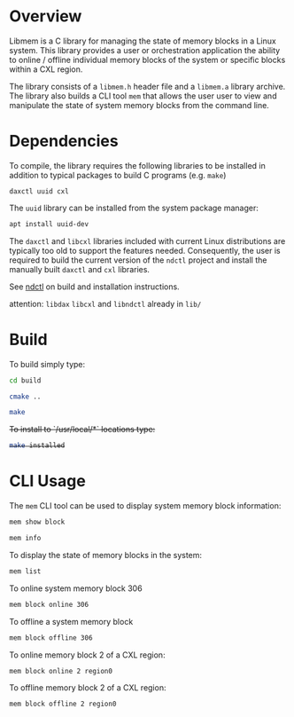 # Overview

Libmem is a C library for managing the state of memory blocks in a Linux 
system. This library provides a user or orchestration application the ability 
to online / offline individual memory blocks of the system or specific blocks 
within a CXL region. 

The library consists of a `libmem.h` header file and a `libmem.a` library archive. 
The library also builds a CLI tool `mem` that allows the user user to 
view and manipulate the state of system memory blocks from the command line.

# Dependencies 

To compile, the library requires the following libraries to be installed in 
addition to typical packages to build C programs (e.g. `make`)

```
daxctl uuid cxl
```

The `uuid` library can be installed from the system package manager:

```bash
apt install uuid-dev
```

The `daxctl` and `libcxl` libraries included with current Linux distributions are 
typically too old to support the features needed. Consequently, the user is 
required to build the current version of the `ndctl` project and install the 
manually built `daxctl` and `cxl` libraries. 

See [ndctl](https://github.com/pmem/ndctl) on build and installation 
instructions.  

attention: `libdax` `libcxl` and `libndctl` already in `lib/`

# Build 

To build simply type:

```bash
cd build

cmake ..

make
```

<del>
To install to `/usr/local/*` locations type:

```bash
make installed
```
</del>

# CLI Usage

The `mem` CLI tool can be used to display system memory block information:

```bash 
mem show block

mem info
```

To display the state of memory blocks in the system: 

```bash
mem list
```

To online system memory block 306 

```bash 
mem block online 306 
```

To offline a system memory block 

```bash 
mem block offline 306
```

To online memory block 2 of a CXL region: 

```bash 
mem block online 2 region0 
```

To offline memory block 2 of a CXL region: 

```bash 
mem block offline 2 region0 
```


